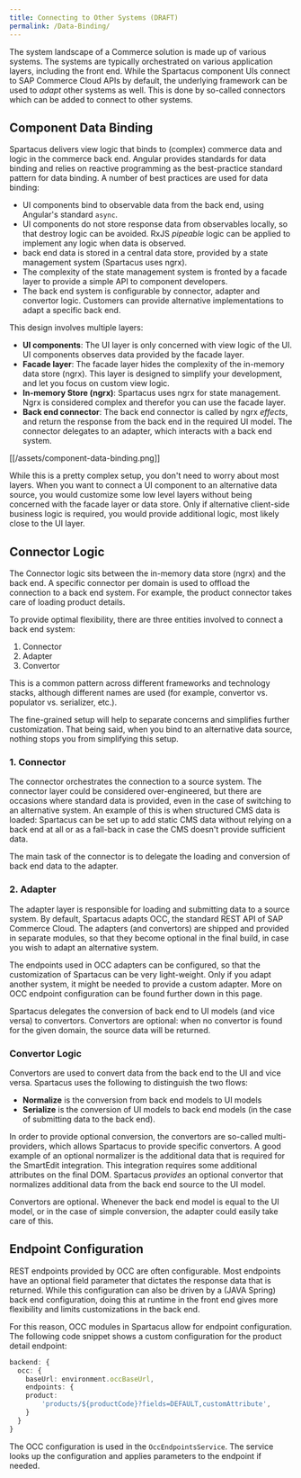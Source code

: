 ```yaml
---
title: Connecting to Other Systems (DRAFT)
permalink: /Data-Binding/
---
```


The system landscape of a Commerce solution is made up of various systems. The systems are typically orchestrated on various application layers, including the front end. While the Spartacus component UIs connect to SAP Commerce Cloud APIs by default, the underlying framework can be used to _adapt_ other systems as well. This is done by so-called connectors which can be added to connect to other systems.

## Component Data Binding

Spartacus delivers view logic that binds to (complex) commerce data and logic in the commerce back end. Angular provides standards for data binding and relies on reactive programming as the best-practice standard pattern for data binding. A number of best practices are used for data binding:

- UI components bind to observable data from the back end, using Angular's standard `async`.
- UI components do not store response data from observables locally, so that destroy logic can be avoided. RxJS _pipeable_ logic can be applied to implement any logic when data is observed.
- back end data is stored in a central data store, provided by a state management system (Spartacus uses ngrx).
- The complexity of the state management system is fronted by a facade layer to provide a simple API to component developers.
- The back end system is configurable by connector, adapter and convertor logic. Customers can provide alternative implementations to adapt a specific back end.

This design involves multiple layers:

- **UI components**: The UI layer is only concerned with view logic of the UI. UI components observes data provided by the facade layer.
- **Facade layer**: The facade layer hides the complexity of the in-memory data store (ngrx). This layer is designed to simplify your development, and let you focus on custom view logic.
- **In-memory Store (ngrx)**: Spartacus uses ngrx for state management. Ngrx is considered complex and therefor you can use the facade layer.
- **Back end connector**: The back end connector is called by ngrx _effects_, and return the response from the back end in the required UI model. The connector delegates to an adapter, which interacts with a back end system.

[[/assets/component-data-binding.png]]

While this is a pretty complex setup, you don't need to worry about most layers. When you want to connect a UI component to an alternative data source, you would customize some low level layers without being concerned with the facade layer or data store. Only if alternative client-side business logic is required, you would provide additional logic, most likely close to the UI layer.

## Connector Logic

The Connector logic sits between the in-memory data store (ngrx) and the back end. A specific connector per domain is used to offload the connection to a back end system. For example, the product connector takes care of loading product details.

To provide optimal flexibility, there are three entities involved to connect a back end system:

1. Connector
2. Adapter
3. Convertor

This is a common pattern across different frameworks and technology stacks, although different names are used (for example, convertor vs. populator vs. serializer, etc.).

The fine-grained setup will help to separate concerns and simplifies further customization. That being said, when you bind to an alternative data source, nothing stops you from simplifying this setup.

### 1. Connector

The connector orchestrates the connection to a source system. The connector layer could be considered over-engineered, but there are occasions where standard data is provided, even in the case of switching to an alternative system. An example of this is when structured CMS data is loaded: Spartacus can be set up to add static CMS data without relying on a back end at all or as a fall-back in case the CMS doesn't provide sufficient data.

The main task of the connector is to delegate the loading and conversion of back end data to the adapter.

### 2. Adapter

The adapter layer is responsible for loading and submitting data to a source system. By default, Spartacus adapts OCC, the standard REST API of SAP Commerce Cloud. The adapters (and convertors) are shipped and provided in separate modules, so that they become optional in the final build, in case you wish to adapt an alternative system.

The endpoints used in OCC adapters can be configured, so that the customization of Spartacus can be very light-weight. Only if you adapt another system, it might be needed to provide a custom adapter. More on OCC endpoint configuration can be found further down in this page.

Spartacus delegates the conversion of back end to UI models (and vice versa) to convertors. Convertors are optional: when no convertor is found for the given domain, the source data will be returned.

### Convertor Logic

Convertors are used to convert data from the back end to the UI and vice versa. Spartacus uses the following to distinguish the two flows:

- **Normalize** is the conversion from back end models to UI models
- **Serialize** is the conversion of UI models to back end models (in the case of submitting data to the back end).

In order to provide optional conversion, the convertors are so-called multi-providers, which allows Spartacus to provide specific convertors. A good example of an optional normalizer is the additional data that is required for the SmartEdit integration. This integration requires some additional attributes on the final DOM. Spartacus _provides_ an optional convertor that normalizes additional data from the back end source to the UI model.

Convertors are optional. Whenever the back end model is equal to the UI model, or in the case of simple conversion, the adapter could easily take care of this.

## Endpoint Configuration

REST endpoints provided by OCC are often configurable. Most endpoints have an optional field parameter that dictates the response data that is returned. While this configuration can also be driven by a (JAVA Spring) back end configuration, doing this at runtime in the front end gives more flexibility and limits customizations in the back end.

For this reason, OCC modules in Spartacus allow for endpoint configuration. The following code snippet shows a custom configuration for the product detail endpoint:

```typescript
backend: {
  occ: {
    baseUrl: environment.occBaseUrl,
    endpoints: {
    product:
        'products/${productCode}?fields=DEFAULT,customAttribute',
    }
  }
}
```

The OCC configuration is used in the `OccEndpointsService`. The service looks up the configuration and applies parameters to the endpoint if needed.
